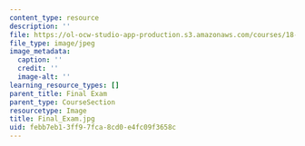 ```yaml
---
content_type: resource
description: ''
file: https://ol-ocw-studio-app-production.s3.amazonaws.com/courses/18-06sc-linear-algebra-fall-2011/febb7eb13ff97fca8cd0e4fc09f3658c_Final_Exam.jpg
file_type: image/jpeg
image_metadata:
  caption: ''
  credit: ''
  image-alt: ''
learning_resource_types: []
parent_title: Final Exam
parent_type: CourseSection
resourcetype: Image
title: Final_Exam.jpg
uid: febb7eb1-3ff9-7fca-8cd0-e4fc09f3658c
---
```

